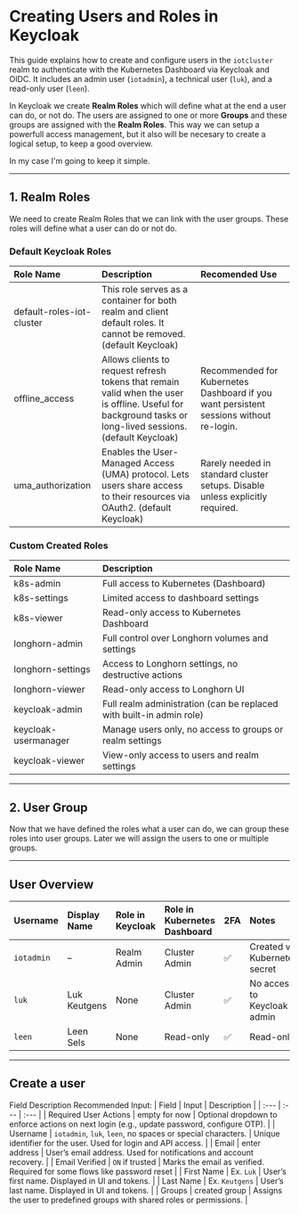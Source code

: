 # Creating Users and Roles in Keycloak
This guide explains how to create and configure users in the `iotcluster` realm to authenticate with the Kubernetes Dashboard via Keycloak and OIDC. It includes an admin user (`iotadmin`), a technical user (`luk`), and a read-only user (`leen`).

In Keycloak we create **Realm Roles** which will define what at the end a user can do, or not do. The users are assigned to one or more **Groups** and these groups are assigned with the **Realm Roles**. This way we can setup a powerfull access management, but it also will be necesary to create a logical setup, to keep a good overview.

In my case I'm going to keep it simple.

---

## 1. Realm Roles
We need to create Realm Roles that we can link with the user groups. These roles will define what a user can do or not do.

### Default Keycloak Roles
| Role Name      | Description            | Recomended Use    |
| :---           | :---                   | :---              |
| default-roles-iot-cluster | This role serves as a container for both realm and client default roles. It cannot be removed. (default Keycloak) |   |
| offline_access  | Allows clients to request refresh tokens that remain valid when the user is offline. Useful for background tasks or long-lived sessions. (default Keycloak) | Recommended for Kubernetes Dashboard if you want persistent sessions without re-login. |
| uma_authorization | Enables the User-Managed Access (UMA) protocol. Lets users share access to their resources via OAuth2. (default Keycloak) | Rarely needed in standard cluster setups. Disable unless explicitly required. | 

### Custom Created Roles
| Role Name      | Description                           |
| :---           | :---                                  |
| k8s-admin      | Full access to Kubernetes (Dashboard) |
| k8s-settings   | Limited access to dashboard settings  |
| k8s-viewer     | Read-only access to Kubernetes Dashboard |
| longhorn-admin  | Full control over Longhorn volumes and settings  |
| longhorn-settings  | Access to Longhorn settings, no destructive actions |
| longhorn-viewer | Read-only access to Longhorn UI | 
| keycloak-admin | Full realm administration (can be replaced with built-in admin role) |
| keycloak-usermanager | Manage users only, no access to groups or realm settings |
| keycloak-viewer | View-only access to users and realm settings |

---

## 2. User Group
Now that we have defined the roles what a user can do, we can group these roles into user groups. Later we will assign the users to one or multiple groups.



---

## User Overview
| Username     | Display Name   | Role in Keycloak | Role in Kubernetes Dashboard | 2FA   | Notes                 |
| :---         | :---           | :---             | :---                         | :---  | :---         |
| `iotadmin`   | –              | Realm Admin      | Cluster Admin                | ✅    | Created via Kubernetes secret |
| `luk`        | Luk Keutgens   | None             | Cluster Admin                | ✅    | No access to Keycloak admin |
| `leen`       | Leen Sels      | None             | Read-only                    | ✅    |  Read-only  |

---

## Create a user
Field	Description	Recommended Input:
| Field                  | Input            | Description       |
| :---                   | :---             | :---              |
| Required User Actions  | empty for now    | Optional dropdown to enforce actions on next login (e.g., update password, configure OTP). |
| Username               | `iotadmin`, `luk`, `leen`, no spaces or special characters.        | Unique identifier for the user. Used for login and API access. |
| Email                  | enter address | User’s email address. Used for notifications and account recovery. |
| Email Verified  | `ON` if trusted  | Marks the email as verified. Required for some flows like password reset | 
| First Name  | Ex. `Luk`  | User’s first name. Displayed in UI and tokens. |
| Last Name    | Ex. `Keutgens` | User’s last name. Displayed in UI and tokens. | 
| Groups      | created group  | Assigns the user to predefined groups with shared roles or permissions. | 

